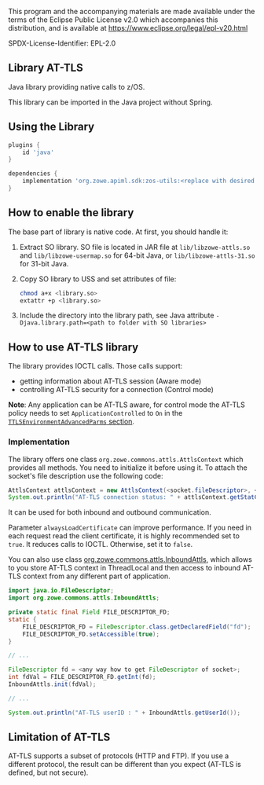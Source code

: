 This program and the accompanying materials are made available under the terms of the Eclipse Public License v2.0 which accompanies this distribution, and is available at https://www.eclipse.org/legal/epl-v20.html

SPDX-License-Identifier: EPL-2.0

## Library AT-TLS


Java library providing native calls to z/OS. 

This library can be imported in the Java project without Spring. 

## Using the Library

```gradle
plugins {
    id 'java'
}

dependencies {
    implementation 'org.zowe.apiml.sdk:zos-utils:<replace with desired version>'
}
```


## How to enable the library

The base part of library is native code. At first, you should handle it:

 1. Extract SO library. SO file is located in JAR file at `lib/libzowe-attls.so` and `lib/libzowe-usermap.so` for 64-bit Java, or `lib/libzowe-attls-31.so` for 31-bit Java.

 2. Copy SO library to USS and set attributes of file:

    ```sh
    chmod a+x <library.so>
    extattr +p <library.so>
    ```

 3. Include the directory into the library path, see Java attribute `-Djava.library.path=<path to folder with SO libraries>`

## How to use AT-TLS library

The library provides IOCTL calls. Those calls support:
 - getting information about AT-TLS session (Aware mode)
 - controlling AT-TLS security for a connection (Control mode)

**Note**: Any application can be AT-TLS aware, for control mode the AT-TLS policy needs to set `ApplicationControlled` to `On`
in the [`TTLSEnvironmentAdvancedParms` section](https://www.ibm.com/support/knowledgecenter/SSLTBW_2.4.0/com.ibm.zos.v2r4.halz001/ttlsenvironmentadvancedparms.htm).

### Implementation

The library offers one class `org.zowe.commons.attls.AttlsContext` which provides all methods. You need to initialize it before using it.  To attach the socket's file description use the following code:

```java
AttlsContext attlsContext = new AttlsContext(<socket.fileDescriptor>, <alwaysLoadCertificate>);
System.out.println("AT-TLS connection status: " + attlsContext.getStatConn());
```

It can be used for both inbound and outbound communication.

Parameter `alwaysLoadCertificate` can improve performance. If you need in each request read the client
certificate, it is highly recommended set to `true`. It reduces calls to IOCTL. Otherwise,
set it to `false`.

You can also use class [org.zowe.commons.attls.InboundAttls](src/main/java/org/zowe/commons/attls/InboundAttls.java), which
allows to you store AT-TLS context in ThreadLocal and then access to inbound AT-TLS context from any different
part of application.

```java
import java.io.FileDescriptor;
import org.zowe.commons.attls.InboundAttls;

private static final Field FILE_DESCRIPTOR_FD;
static {
    FILE_DESCRIPTOR_FD = FileDescriptor.class.getDeclaredField("fd");
    FILE_DESCRIPTOR_FD.setAccessible(true);
}

// ...

FileDescriptor fd = <any way how to get FileDescriptor of socket>;
int fdVal = FILE_DESCRIPTOR_FD.getInt(fd);
InboundAttls.init(fdVal);

// ...

System.out.println("AT-TLS userID : " + InboundAttls.getUserId());
```

## Limitation of AT-TLS

AT-TLS supports a subset of protocols (HTTP and FTP). If you use a different protocol, the result can be different than
you expect (AT-TLS is defined, but not secure).

